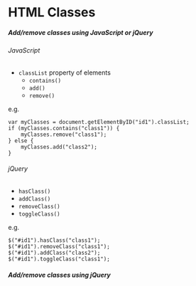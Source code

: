 # HTML Classes

##### Add/remove classes using JavaScript or jQuery

###### JavaScript

* `classList` property of elements
    - `contains()`
    - `add()`
    - `remove()`

e.g. 

    var myClasses = document.getElementByID("id1").classList;
    if (myClasses.contains("class1")) {
        myClasses.remove("class1");
    } else {
        myClasses.add("class2");
    }

###### jQuery

* `hasClass()`
* `addClass()`
* `removeClass()`
* `toggleClass()`

e.g.

    $("#id1").hasClass("class1");
    $("#id1").removeClass("class1");
    $("#id1").addClass("class2");
    $("#id1").toggleClass("class1");
    
##### Add/remove classes using jQuery

